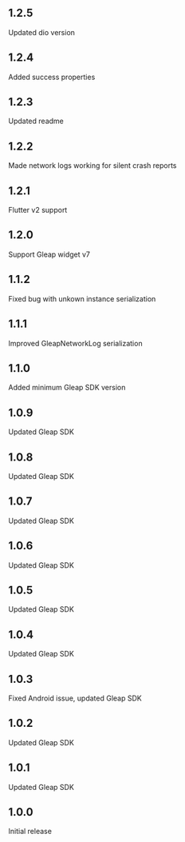 ## 1.2.5
Updated dio version

## 1.2.4
Added success properties

## 1.2.3
Updated readme

## 1.2.2
Made network logs working for silent crash reports

## 1.2.1
Flutter v2 support

## 1.2.0
Support Gleap widget v7

## 1.1.2
Fixed bug with unkown instance serialization

## 1.1.1
Improved GleapNetworkLog serialization

## 1.1.0
Added minimum Gleap SDK version

## 1.0.9
Updated Gleap SDK

## 1.0.8
Updated Gleap SDK

## 1.0.7
Updated Gleap SDK

## 1.0.6
Updated Gleap SDK

## 1.0.5
Updated Gleap SDK

## 1.0.4
Updated Gleap SDK

## 1.0.3
Fixed Android issue, updated Gleap SDK

## 1.0.2
Updated Gleap SDK

## 1.0.1
Updated Gleap SDK

## 1.0.0
Initial release
